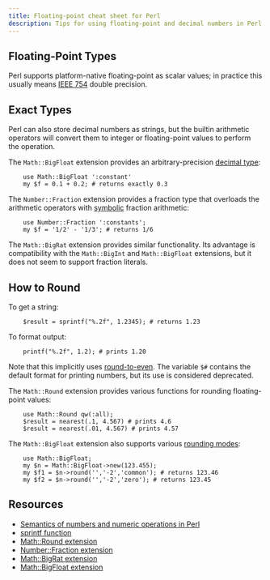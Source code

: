 ```yaml
--- 
title: Floating-point cheat sheet for Perl
description: Tips for using floating-point and decimal numbers in Perl
--- 
```


Floating-Point Types
--------
Perl supports platform-native floating-point as scalar values; in practice this usually means [IEEE 754](/formats/fp/) double precision.

Exact Types
-------------
Perl can also store decimal numbers as strings, but the builtin arithmetic operators will convert them to integer or floating-point values to perform the operation.

The <code>Math::BigFloat</code> extension provides an arbitrary-precision [decimal type](/formats/exact/):

		use Math::BigFloat ':constant'
		my $f = 0.1 + 0.2; # returns exactly 0.3
		
The <code>Number::Fraction</code> extension provides a fraction type that overloads the arithmetic operators with [symbolic](/formats/exact/) fraction arithmetic:

		use Number::Fraction ':constants';
		my $f = '1/2' - '1/3'; # returns 1/6
		
The <code>Math::BigRat</code> extension provides similar functionality. Its advantage is compatibility with the
<code>Math::BigInt</code> and <code>Math::BigFloat</code> extensions, but it does not seem to support fraction literals.

How to Round
------------
To get a string:

		$result = sprintf("%.2f", 1.2345); # returns 1.23 
		
To format output:

		printf("%.2f", 1.2); # prints 1.20
		
Note that this implicitly uses [round-to-even](/errors/rounding/). The variable <code>$#</code> contains the default format for printing numbers, but its use is considered deprecated.

The <code>Math::Round</code> extension provides various functions for rounding floating-point values:

		use Math::Round qw(:all);
		$result = nearest(.1, 4.567) # prints 4.6
		$result = nearest(.01, 4.567) # prints 4.57
		
The <code>Math::BigFloat</code> extension also supports various [rounding modes](/errors/rounding/):

		use Math::BigFloat;
		my $n = Math::BigFloat->new(123.455);
		my $f1 = $n->round('','-2','common'); # returns 123.46
		my $f2 = $n->round('','-2','zero'); # returns 123.45

Resources 
---------
* [Semantics of numbers and numeric operations in Perl](http://perldoc.perl.org/perlnumber.html)
* [sprintf function](http://perldoc.perl.org/functions/sprintf.html)
* [Math::Round extension](http://search.cpan.org/dist/Math-Round/Round.pm)
* [Number::Fraction extension](http://search.cpan.org/~davecross/Number-Fraction-1.13/lib/Number/Fraction.pm)
* [Math::BigRat extension](http://search.cpan.org/~flora/Math-BigRat-0.26/lib/Math/BigRat.pm)
* [Math::BigFloat extension](http://search.cpan.org/~flora/Math-BigInt-1.95/lib/Math/BigFloat.pm)

